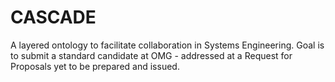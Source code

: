 # CASCADE
A layered ontology to facilitate collaboration in Systems Engineering. Goal is to submit a standard candidate at OMG - addressed at a Request for Proposals yet to be prepared and issued.
